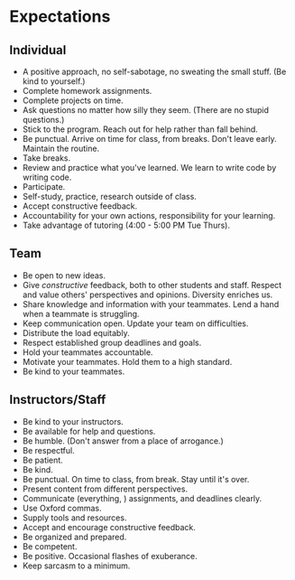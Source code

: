 # Expectations

## Individual

- A positive approach, no self-sabotage, no sweating the small stuff. (Be kind to yourself.)
- Complete homework assignments.
- Complete projects on time.
- Ask questions no matter how silly they seem. (There are no stupid questions.)
- Stick to the program. Reach out for help rather than fall behind.
- Be punctual. Arrive on time for class, from breaks. Don't leave early. Maintain the routine.
- Take breaks.
- Review and practice what you've learned. We learn to write code by writing code.
- Participate.
- Self-study, practice, research outside of class.
- Accept constructive feedback.
- Accountability for your own actions, responsibility for your learning.
- Take advantage of tutoring (4:00 - 5:00 PM Tue Thurs).

## Team

- Be open to new ideas.
- Give *constructive* feedback, both to other students and staff. Respect and value others' perspectives and opinions. Diversity enriches us.
- Share knowledge and information with your teammates. Lend a hand when a teammate is struggling.
- Keep communication open. Update your team on difficulties.
- Distribute the load equitably.
- Respect established group deadlines and goals.
- Hold your teammates accountable.
- Motivate your teammates. Hold them to a high standard.
- Be kind to your teammates.

## Instructors/Staff

- Be kind to your instructors.
- Be available for help and questions.
- Be humble. (Don't answer from a place of arrogance.)
- Be respectful.
- Be patient.
- Be kind.
- Be punctual. On time to class, from break. Stay until it's over.
- Present content from different perspectives.
- Communicate (everything, ) assignments, and deadlines clearly.
- Use Oxford commas.
- Supply tools and resources.
- Accept and encourage constructive feedback.
- Be organized and prepared.
- Be competent.
- Be positive. Occasional flashes of exuberance.
- Keep sarcasm to a minimum.
